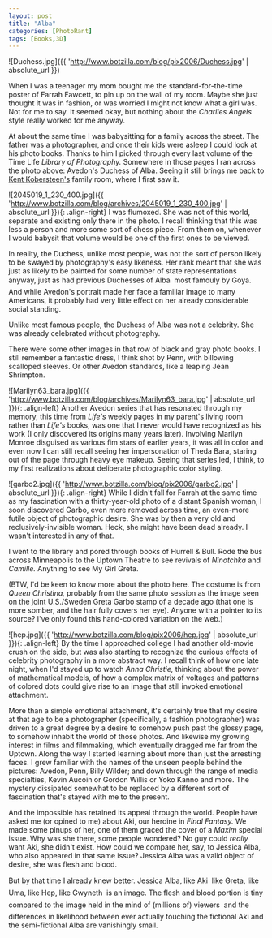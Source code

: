 ```yaml
---
layout: post
title: "Alba"
categories: [PhotoRant]
tags: [Books,3D]
---
```



![Duchess.jpg]({{ 'http://www.botzilla.com/blog/pix2006/Duchess.jpg' | absolute_url }})


When I was a teenager my mom bought me the standard-for-the-time poster of Farrah Fawcett, to pin up on the wall of my room. Maybe she just thought it was in fashion, or was worried I might not know what a girl was. Not for me to say. It seemed okay, but nothing about the <i>Charlies Angels</i> style really worked for me anyway.

<!--more-->

At about the same time I was babysitting for a family across the street. The father was a photographer, and once their kids were asleep I could look at his photo books. Thanks to him I picked through every last volume of the Time Life <i>Library of Photography.</i> Somewhere in those pages I ran across the photo above: Avedon's Duchess of Alba. Seeing it still brings me back to <a href="https://en.wikipedia.org/wiki/Kent_Kobersteen">Kent Kobersteen's</a> family room, where I first saw it.



![2045019_1_230_400.jpg]({{ 'http://www.botzilla.com/blog/archives/2045019_1_230_400.jpg' | absolute_url }}){: .align-right}
I was flumoxed. She was not of this world, separate and existing only there in the photo. I recall thinking that this was less a person and more some sort of chess piece. From them on, whenever I would babysit that volume would be one of the first ones to be viewed.

In reality, the Duchess, unlike most people, was not the sort of person likely to be swayed by photography's easy likeness. Her rank meant that she was just as likely to be painted for some number of state representations anyway, just as had previous Duchesses of Alba &#151; most famouly by Goya. And while Avedon's portrait made her face a familiar image to many Americans, it probably had very little effect on her already considerable social standing.

Unlike most famous people, the Duchess of Alba was not a celebrity. She was already celebrated without photography.


There were some other images in that row of black and gray photo books. I still remember a fantastic dress, I think shot by Penn, with billowing scalloped sleeves. Or other Avedon standards, like a leaping Jean Shrimpton.



![Marilyn63_bara.jpg]({{ 'http://www.botzilla.com/blog/archives/Marilyn63_bara.jpg' | absolute_url }}){: .align-left}
Another Avedon series that has resonated through my memory, this time from <cite>Life's</cite> weekly pages in my parent's living room rather than <i>Life's</i> books, was one that I never would have recognized as his work (I only discovered its origins many years later). Involving Marilyn Monroe disguised as various fim stars of earlier years, it was all in color and even now I can still recall seeing her impersonation of Theda Bara, staring out of the page through heavy eye makeup. Seeing that series led, I think, to my first realizations about deliberate photographic color styling.



![garbo2.jpg]({{ 'http://www.botzilla.com/blog/pix2006/garbo2.jpg' | absolute_url }}){: .align-right}
While I didn't fall for Farrah at the same time as my fascination with a thirty-year-old photo of a distant Spanish woman, I soon discovered Garbo, even more removed across time, an even-more futile object of photographic desire. She was by then a very old and reclusively-invisible woman. Heck, she might have been dead already. I wasn't interested in any of that.

I went to the library and pored through books of Hurrell & Bull. Rode the bus across Minneapolis to the Uptown Theatre to see revivals of <i>Ninotchka</i> and <i>Camille.</i> Anything to see My Girl Greta.

(BTW, I'd be keen to know more about the photo here. The costume is from <i>Queen Christina,</i> probably from the same photo session as the image seen on the joint U.S./Sweden Greta Garbo stamp of a decade ago (that one is more somber, and the hair fully covers her eye). Anyone with a pointer to its source? I've only found this hand-colored variation on the web.)



![hep.jpg]({{ 'http://www.botzilla.com/blog/pix2006/hep.jpg' | absolute_url }}){: .align-left}
By the time I approached college I had another old-movie crush on the side, but was also starting to recognize the curious effects of celebrity photography in a more abstract way. I recall think of how one late night, when I'd stayed up to watch <i>Anna Christie,</i> thinking about the power of mathematical models, of how a complex matrix of voltages and patterns of colored dots could give rise to an image that still invoked emotional attachment.

More than a simple emotional attachment, it's certainly true that my desire at that age to be a photographer (specifically, a fashion photographer) was driven to a great degree by a desire to somehow push past the glossy page, to somehow inhabit the world of those photos. And likewise my growing interest in films and filmmaking, which eventually dragged me far from the Uptown. Along the way I started learning about more than just the arresting faces. I grew familiar with the names of the unseen people behind the pictures: Avedon, Penn, Billy Wilder; and down through the range of media specialties, Kevin Aucoin or Gordon Willis or Yoko Kanno and more. The mystery dissipated somewhat to be replaced by a different sort of fascination that's stayed with me to the present.

And the impossible has retained its appeal through the world. People have asked me (or opined to me) about Aki, our heroine in <i>Final Fantasy.</i> We made some pinups of her, one of them graced the cover of a <i>Maxim</i> special issue. Why was she there, some people wondered? No guy could <i>really</i> want Aki, she didn't exist. How could we compare her, say, to Jessica Alba, who also appeared in that same issue? Jessica Alba was a valid object of desire, she was flesh and blood.

But by that time I already knew better. Jessica Alba, like Aki &#151; like Greta, like Uma, like Hep, like Gwyneth &#151; is an image. The flesh and blood portion is tiny compared to the image held in the mind of (millions of) viewers &#151; and the differences in likelihood between ever actually touching the fictional Aki and the semi-fictional Alba are vanishingly small.


